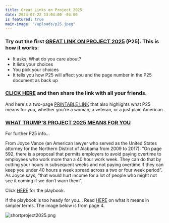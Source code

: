```yaml
---
title: Great Links on Project 2025
date: 2024-07-22 13:04:00 -04:00
is featured: true
main-image: "/uploads/p25.jpeg"
---
```


### Try out the first [GREAT LINK ON PROJECT 2025](https://www.25and.me/?topics=) (P25). This is how it works:

* It asks, What do you care about?
* It lists your choices
* You pick your choices
* It tells you how P25 will affect you and the page number in the P25 document as back up 

### [CLICK HERE](https://www.25and.me/?topics=) and then share the link with all your friends.

And here's a two-page [PRINTABLE LINK](https://drive.google.com/file/d/19ejRy8vsMkM9cIH8mnb4tyOrSlrtDsEu/view) that also highlights what P25 means for you, whether you're a woman, a veteran, or a just plain American.

### [WHAT TRUMP'S PROJECT 2025 MEANS FOR YOU](hthttps://drive.google.com/file/d/19ejRy8vsMkM9cIH8mnb4tyOrSlrtDsEu/viewtp://)

For further P25 info...

From Joyce Vance (an American lawyer who served as the United States attorney for the Northern District of Alabama from 2009 to 2017):
“On page 592, there is a proposal that permits employers to avoid paying overtime to employees who work more than a 40 hour work week. They can do that by cutting your hours in subsequent weeks and not paying overtime if they can keep you under 40 hours a week spread across a two or four week period”.  As Joyce says, “that would hurt income for a lot of people who might not see it coming if we don’t warn them”.

Click [HERE](https://static.project2025.org/2025_MandateForLeadership_FULL.pdf) for the playbook. 

If the playbook is too heady for you... Read [HERE](https://democracyforward.org/wp-content/uploads/2024/06/2024-05_Peoples-Guide-Pro-2025.pdf) on what it means in simpler terms. The image below is from page 4.

![shortproject2025.png](/uploads/shortproject2025.png)

